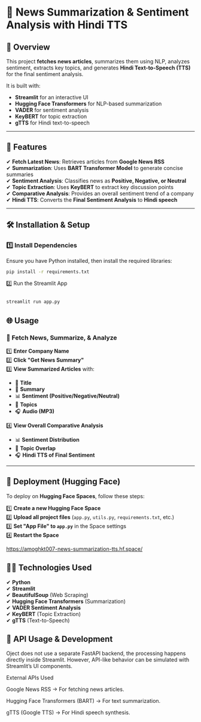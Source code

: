 # 📰 News Summarization & Sentiment Analysis with Hindi TTS

## 🚀 Overview
This project **fetches news articles**, summarizes them using NLP, analyzes sentiment, extracts key topics, and generates **Hindi Text-to-Speech (TTS)** for the final sentiment analysis.

It is built with:
- **Streamlit** for an interactive UI
- **Hugging Face Transformers** for NLP-based summarization
- **VADER** for sentiment analysis
- **KeyBERT** for topic extraction
- **gTTS** for Hindi text-to-speech

---

## **🎯 Features**
✔ **Fetch Latest News**: Retrieves articles from **Google News RSS**  
✔ **Summarization**: Uses **BART Transformer Model** to generate concise summaries  
✔ **Sentiment Analysis**: Classifies news as **Positive, Negative, or Neutral**  
✔ **Topic Extraction**: Uses **KeyBERT** to extract key discussion points  
✔ **Comparative Analysis**: Provides an overall sentiment trend of a company  
✔ **Hindi TTS**: Converts the **Final Sentiment Analysis** to **Hindi speech**  

---

## **🛠 Installation & Setup**
### **1️⃣ Install Dependencies**
Ensure you have Python installed, then install the required libraries:
```bash
pip install -r requirements.txt

```

2️⃣ Run the Streamlit App
```bash

streamlit run app.py

```
## 🌐 Usage  

### 📌 Fetch News, Summarize, & Analyze  
1️⃣ **Enter Company Name**  
2️⃣ **Click "Get News Summary"**  
3️⃣ **View Summarized Articles** with:  
   - 📰 **Title**  
   - 📄 **Summary**  
   - 📊 **Sentiment (Positive/Negative/Neutral)**  
   - 🔎 **Topics**  
   - 🎧 **Audio (MP3)**  

4️⃣ **View Overall Comparative Analysis**  
   - 📊 **Sentiment Distribution**  
   - 🔎 **Topic Overlap**  
   - 🎧 **Hindi TTS of Final Sentiment**  

---

## 📡 Deployment (Hugging Face)  
To deploy on **Hugging Face Spaces**, follow these steps:  

1️⃣ **Create a new Hugging Face Space**  
2️⃣ **Upload all project files** (`app.py`, `utils.py`, `requirements.txt`, etc.)  
3️⃣ **Set "App File" to `app.py`** in the Space settings  
4️⃣ **Restart the Space**  

https://amoghkt007-news-summarization-tts.hf.space/



## 👨‍💻 Technologies Used  
✔ **Python**  
✔ **Streamlit**  
✔ **BeautifulSoup** (Web Scraping)  
✔ **Hugging Face Transformers** (Summarization)  
✔ **VADER Sentiment Analysis**  
✔ **KeyBERT** (Topic Extraction)  
✔ **gTTS** (Text-to-Speech)  

## 📡 API Usage & Development

Oject does not use a separate FastAPI backend, the processing happens directly inside Streamlit. However, API-like behavior can be simulated with Streamlit’s UI components.

External APIs Used

Google News RSS → For fetching news articles.

Hugging Face Transformers (BART) → For text summarization.

gTTS (Google TTS) → For Hindi speech synthesis.



